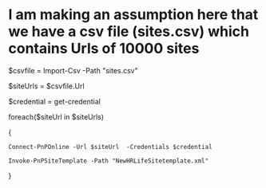 # I am making an assumption here that we have a csv file (sites.csv) which contains Urls of 10000 sites

$csvfile = Import-Csv -Path "sites.csv" 

$siteUrls = $csvfile.Url

$credential = get-credential

foreach($siteUrl in $siteUrls)

{

    Connect-PnPOnline -Url $siteUrl  -Credentials $credential 
    
    Invoke-PnPSiteTemplate -Path "NewHRLifeSitetemplate.xml"
    

}
